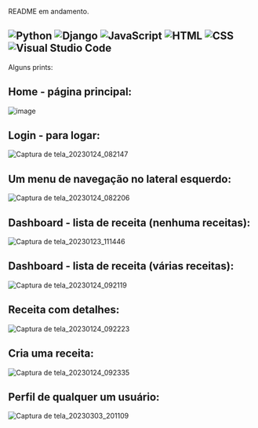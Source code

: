 README em andamento.

![Python](https://img.shields.io/badge/python-3670A0?style=for-the-badge&logo=python&logoColor=ffdd54) ![Django](https://img.shields.io/badge/Django-092E20?style=for-the-badge&logo=django&logoColor=white) ![JavaScript](https://img.shields.io/badge/JavaScript-F7DF1E?style=for-the-badge&logo=javascript&logoColor=black) ![HTML](https://img.shields.io/badge/HTML-239120?style=for-the-badge&logo=html5&logoColor=white) ![CSS](https://img.shields.io/badge/CSS-239120?&style=for-the-badge&logo=css3&logoColor=white) ![Visual Studio Code](https://img.shields.io/badge/Visual%20Studio%20Code-0078d7.svg?style=for-the-badge&logo=visual-studio-code&logoColor=white)
-
Alguns prints:

Home - página principal:
-
![image](https://user-images.githubusercontent.com/84293496/222930487-f2dab9e6-a44d-4e8c-bb75-04148d6aef41.png)

Login - para logar:
-
![Captura de tela_20230124_082147](https://user-images.githubusercontent.com/84293496/222930466-8d20501d-6f8e-43d3-92ac-6c31618f2719.png)

Um menu de navegação no lateral esquerdo:
-
![Captura de tela_20230124_082206](https://user-images.githubusercontent.com/84293496/222930468-6864fc25-b4ff-4c35-b6b5-e140002d2175.png)

Dashboard - lista de receita (nenhuma receitas):
-
![Captura de tela_20230123_111446](https://user-images.githubusercontent.com/84293496/222930470-f260a4b7-6c34-4332-a149-de20f45c2ff7.png)


Dashboard - lista de receita (várias receitas):
-
![Captura de tela_20230124_092119](https://user-images.githubusercontent.com/84293496/222930472-968b49e5-65d9-4ac9-9e17-53cc6842ea99.png)

Receita com detalhes:
-
![Captura de tela_20230124_092223](https://user-images.githubusercontent.com/84293496/222930473-746f387b-0cef-4075-851d-6b6e154af4c1.png)

Cria uma receita:
-
![Captura de tela_20230124_092335](https://user-images.githubusercontent.com/84293496/222930475-2a0a23ad-7729-4587-8e90-c8b3cc9eaaa6.png)

Perfil de qualquer um usuário:
-
![Captura de tela_20230303_201109](https://user-images.githubusercontent.com/84293496/222931661-2ffa86df-7c05-4321-bd4f-85926d458a24.png)
